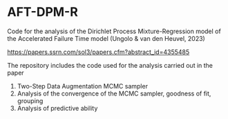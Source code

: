 # AFT-DPM-R
Code for the analysis of the Dirichlet Process Mixture-Regression model of the Accelerated Failure Time model (Ungolo &amp; van den Heuvel, 2023)

https://papers.ssrn.com/sol3/papers.cfm?abstract_id=4355485

The repository includes the code used for the analysis carried out in the paper
1) Two-Step Data Augmentation MCMC sampler
2) Analysis of the convergence of the MCMC sampler, goodness of fit, grouping
3) Analysis of predictive ability
